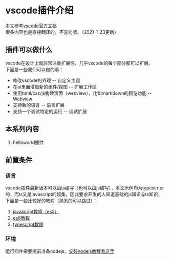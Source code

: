 # vscode插件介绍

本文参考[vscode官方文档](https://code.visualstudio.com/api)  
很多内容也是直接翻译的，不喜勿喷。（2021-1-23更新）

## 插件可以做什么

vscode在设计上就非常注重扩展性，几乎vscode的每个部分都可以扩展。  
下面是一些我们可以做的事：  

* 修改vscode的外观 -- 自定义主题
* 在ui里面增加新的组件/视图 -- 扩展工作区
* 使用html/css/js构建页面（webview），比如markdown的预览功能 -- Webview
* 支持新的语言 -- 语言扩展
* 支持一个调试特定的运行 -- 调试扩展

## 本系列内容

1. helloworld插件

## 前置条件

### 语言

vscode插件最新版本可以由ts编写（也可以由js编写），本文示例均为typescript的，而ts又是javascript的超集，因此要求开发的人知道基础的js知识与ts知识，下面是一些比较好的教程（熟悉的可以跳过）：  

1. [javascript教程（es5）](https://wangdoc.com/javascript/)
2. [es6教程](https://es6.ruanyifeng.com/)
3. [typescript教程](https://ts.xcatliu.com/)

### 环境

运行插件需要提前准备nodejs，[安装nodejs教程看这里](https://www.runoob.com/nodejs/nodejs-install-setup.html)
